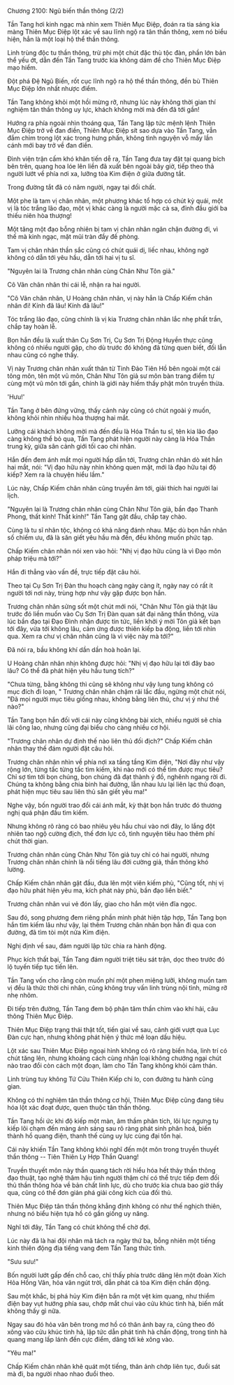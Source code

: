 




Chương 2100: Ngũ biến thần thông (2/2)


Tần Tang hơi kinh ngạc mà nhìn xem Thiên Mục Điệp, đoán ra tia sáng kia màng Thiên Mục Điệp lột xác về sau lĩnh ngộ ra tân thần thông, xem nó biểu hiện, hẳn là một loại hộ thể thần thông.

Linh trùng độc tu thần thông, trừ phi một chút đặc thù tộc đàn, phần lớn bản thể yếu ớt, dẫn đến Tần Tang trước kia không dám để cho Thiên Mục Điệp mạo hiểm.

Đột phá Đệ Ngũ Biến, rốt cục lĩnh ngộ ra hộ thể thần thông, đền bù Thiên Mục Điệp lớn nhất nhược điểm.

Tần Tang không khỏi một hồi mừng rỡ, nhưng lúc này không thời gian thí nghiệm tân thần thông uy lực, khách không mời mà đến đã tới gần!

Hướng ra phía ngoài nhìn thoáng qua, Tần Tang lập tức mệnh lệnh Thiên Mục Điệp trở về đan điền, Thiên Mục Điệp sít sao dựa vào Tần Tang, vẫn đắm chìm trong lột xác trong hưng phấn, không tình nguyện vỗ mấy lần cánh mới bay trở về đan điền.

Đình viện trận cấm khó khăn tiến dễ ra, Tần Tang đưa tay đặt tại quang bích bên trên, quang hoa lóe lên liền đã xuất bên ngoài bây giờ, tiếp theo thả người lướt về phía nơi xa, lưỡng tòa Kim điện ở giữa đường tắt.

Trong đường tắt đã có năm người, ngay tại đối chất.

Một phe là tam vị chân nhân, một phương khác tổ hợp có chút kỳ quái, một vị là tóc trắng lão đạo, một vị khác càng là người mặc cà sa, đỉnh đầu giới ba thiếu niên hòa thượng!

Một tăng một đạo bỗng nhiên bị tam vị chân nhân ngăn chặn đường đi, vì thế mà kinh ngạc, mặt mũi tràn đầy đề phòng.

Tam vị chân nhân thần sắc cũng có chút quái dị, liếc nhau, không ngờ không có dẫn tới yêu hầu, dẫn tới hai vị tu sĩ.

"Nguyên lai là Trương chân nhân cùng Chân Như Tôn giả."

Cô Vân chân nhân thi cái lễ, nhận ra hai người.

"Cô Vân chân nhân, U Hoàng chân nhân, vị này hẳn là Chấp Kiếm chân nhân đi! Kính đã lâu! Kính đã lâu!"

Tóc trắng lão đạo, cũng chính là vị kia Trương chân nhân lắc nhẹ phất trần, chắp tay hoàn lễ.

Bọn hắn đều là xuất thân Cụ Sơn Trị, Cụ Sơn Trị Động Huyền thực cũng không có nhiều người gặp, cho dù trước đó không đã từng quen biết, đối lẫn nhau cũng có nghe thấy.

Vị này Trương chân nhân xuất thân từ Tinh Đảo Tiên Hồ bên ngoài một cái tông môn, tên một vũ môn, Chân Như Tôn giả sư môn bàn trang điểm tự cùng một vũ môn tới gần, chính là giới này hiếm thấy phật môn truyền thừa.

'Hưu!'

Tần Tang ở bên đứng vững, thấy cảnh này cũng có chút ngoài ý muốn, không khỏi nhìn nhiều hòa thượng hai mắt.

Lưỡng cái khách không mời mà đến đều là Hóa Thần tu sĩ, tên kia lão đạo càng không thể bỏ qua, Tần Tang phát hiện người này càng là Hóa Thần trung kỳ, giữa sân cảnh giới tối cao chi nhân.

Hắn đến đem ánh mắt mọi người hấp dẫn tới, Trương chân nhân dò xét hắn hai mắt, nói: "Vị đạo hữu này nhìn không quen mặt, mới là đạo hữu tại độ kiếp? Xem ra là chuyện hiểu lầm."

Lúc này, Chấp Kiếm chân nhân cũng truyền âm tới, giải thích hai người lai lịch.

"Nguyên lai là Trương chân nhân cùng Chân Như Tôn giả, bần đạo Thanh Phong, thất kính! Thất kính!" Tần Tang gật đầu, chắp tay chào.

Cùng là tu sĩ nhân tộc, không có khả năng đánh nhau. Mặc dù bọn hắn nhân số chiếm ưu, đã là săn giết yêu hầu mà đến, đều không muốn phức tạp.

Chấp Kiếm chân nhân nói xen vào hỏi: "Nhị vị đạo hữu cũng là vì Đạo môn pháp triệu mà tới?"

Hắn đi thẳng vào vấn đề, trực tiếp đặt câu hỏi.

Theo tại Cụ Sơn Trị Đàn thu hoạch càng ngày càng ít, ngày nay có rất ít người tới nơi này, trùng hợp như vậy gặp được bọn hắn.

Trương chân nhân sửng sốt một chút mới nói, "Chân Như Tôn giả thật lâu trước đó liền muốn vào Cụ Sơn Trị Đàn quan sát đại năng thần thông, vừa lúc bần đạo tại Đạo Đình nhận được tin tức, liền khởi ý mời Tôn giả kết bạn tới đây, vừa tới không lâu, cảm ứng được thiên kiếp ba động, liền tới nhìn qua. Xem ra chư vị chân nhân cũng là vì việc này mà tới?"

Đã nói ra, bầu không khí dần dần hoà hoãn lại.

U Hoàng chân nhân nhịn không được hỏi: "Nhị vị đạo hữu lại tới đây bao lâu? Có thể đã phát hiện yêu hầu tung tích?"

"Chưa từng, bằng không thì cũng sẽ không như vậy lung tung không có mục đích đi loạn, " Trương chân nhân chậm rãi lắc đầu, ngừng một chút nói, "Đã mọi người mục tiêu giống nhau, không bằng liên thủ, chư vị ý như thế nào?"

Tần Tang bọn hắn đối với cái này cũng không bài xích, nhiều người sẽ chia lãi công lao, nhưng cũng đại biểu cho càng nhiều cơ hội.

"Trương chân nhân dự định thế nào liên thủ đối địch?" Chấp Kiếm chân nhân thay thế đám người đặt câu hỏi.

Trương chân nhân nhìn về phía nơi xa tầng tầng Kim điện, "Nơi đây như vậy rộng lớn, từng tấc từng tấc tìm kiếm, khi nào mới có thể tìm được mục tiêu? Chỉ sợ tìm tới bọn chúng, bọn chúng đã đạt thành ý đồ, nghênh ngang rời đi. Chúng ta không bằng chia binh hai đường, lẫn nhau lưu lại liên lạc thủ đoạn, phát hiện mục tiêu sau liên thủ săn giết yêu ma!"

Nghe vậy, bốn người trao đổi cái ánh mắt, kỳ thật bọn hắn trước đó thương nghị quá phận đầu tìm kiếm.

Nhưng không rõ ràng có bao nhiêu yêu hầu chui vào nơi đây, lo lắng đột nhiên tao ngộ cường địch, thế đơn lực cô, tình nguyện tiêu hao thêm phí chút thời gian.

Trương chân nhân cùng Chân Như Tôn giả tuy chỉ có hai người, nhưng Trương chân nhân chính là nổi tiếng lâu đời cường giả, thần thông khó lường.

Chấp Kiếm chân nhân gật đầu, đưa lên một viên kiếm phù, "Cũng tốt, nhị vị đạo hữu phát hiện yêu ma, kích phát này phù, bần đạo liền biết."

Trương chân nhân vui vẻ đón lấy, giao cho hắn một viên đĩa ngọc.

Sau đó, song phương đem riêng phần mình phát hiện tập hợp, Tần Tang bọn hắn tìm kiếm lâu như vậy, lại thêm Trương chân nhân bọn hắn đi qua con đường, đã tìm tòi một nửa Kim điện.

Nghị định về sau, đám người lập tức chia ra hành động.

Phục kích thất bại, Tần Tang đám người triệt tiêu sát trận, dọc theo trước đó lộ tuyến tiếp tục tiến lên.

Tần Tang vốn cho rằng còn muốn phí một phen miệng lưỡi, không muốn tam vị đều là thức thời chi nhân, cũng không truy vấn linh trùng nội tình, mừng rỡ nhẹ nhõm.

Đi tiếp trên đường, Tần Tang đem bộ phận tâm thần chìm vào khí hải, câu thông Thiên Mục Điệp.

Thiên Mục Điệp trạng thái thật tốt, tiến giai về sau, cảnh giới vượt qua Lục Đàn cực hạn, nhưng không phát hiện ý thức mê loạn dấu hiệu.

Lột xác sau Thiên Mục Điệp ngoại hình không có rõ ràng biến hóa, linh trí có chút tăng lên, nhưng khoảng cách cùng nhân loại không chướng ngại chút nào trao đổi còn cách một đoạn, làm cho Tần Tang không khỏi cảm thán.

Linh trùng tuy không Tứ Cửu Thiên Kiếp chi lo, con đường tu hành cũng gian.

Không có thí nghiệm tân thần thông cơ hội, Thiên Mục Điệp cũng đang tiêu hóa lột xác đoạt được, quen thuộc tân thần thông.

Tần Tang hồi ức khi độ kiếp một màn, âm thầm phân tích, lôi lực ngưng tụ kiếp lôi chạm đến màng ánh sáng sau rõ ràng phát sinh phân hoá, biến thành hồ quang điện, thanh thế cùng uy lực cùng đại tổn hại.

Cái này khiến Tần Tang không khỏi nghĩ đến một môn trong truyền thuyết thần thông -- Tiên Thiên Ly Hợp Thần Quang!

Truyền thuyết môn này thần quang tách rời hiểu hóa hết thảy thần thông đạo thuật, tạo nghệ thâm hậu tinh người thậm chí có thể trực tiếp đem đối thủ thần thông hóa về bản chất linh lực, dù cho trước kia chưa bao giờ thấy qua, cũng có thể đơn giản phá giải công kích của đối thủ.

Thiên Mục Điệp tân thần thông khẳng định không có như thế nghịch thiên, nhưng nó biểu hiện tựa hồ có gần giống uy năng.

Nghĩ tới đây, Tần Tang có chút không thể chờ đợi.

Lúc này đã là hai đội nhân mã tách ra ngày thứ ba, bỗng nhiên một tiếng kinh thiên động địa tiếng vang đem Tần Tang thức tỉnh.

"Sưu sưu!"

Bốn người lướt gấp đến chỗ cao, chỉ thấy phía trước dâng lên một đoàn Xích Hỏa Hồng Vân, hỏa vân ngút trời, dẫn phát cả tòa Kim điện chấn động.

Sau một khắc, bị phá hủy Kim điện bắn ra một vệt kim quang, như thiểm điện bay vụt hướng phía sau, chớp mắt chui vào cửu khúc tinh hà, biến mất không thấy gì nữa.

Ngay sau đó hỏa vân bên trong mơ hồ có thân ảnh bay ra, cũng theo đó xông vào cửu khúc tinh hà, lập tức dẫn phát tinh hà chấn động, trong tinh hà quang mang lấp lánh đến cực điểm, dâng tới kẻ xông vào.

"Yêu ma!"

Chấp Kiếm chân nhân khẽ quát một tiếng, thân ảnh chớp liên tục, đuổi sát mà đi, ba người nhao nhao đuổi theo.




